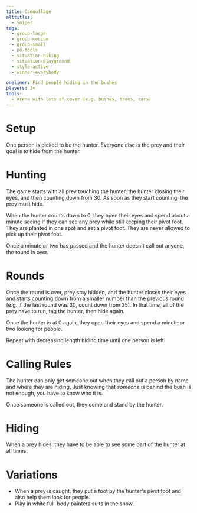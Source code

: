 ```yaml
---
title: Camouflage
alttitles:
  - Sniper
tags:
  - group-large
  - group-medium
  - group-small
  - no-tools
  - situation-hiking
  - situation-playground
  - style-active
  - winner-everybody

oneliner: Find people hiding in the bushes
players: 3+
tools:
  - Arena with lots of cover (e.g. bushes, trees, cars)
---
```

# Setup
One person is picked to be the hunter. Everyone else is the prey and their goal is to hide from the hunter.

# Hunting
The game starts with all prey touching the hunter, the hunter closing their eyes, and then counting down from 30. As soon as they start counting, the prey must hide.

When the hunter counts down to 0, they open their eyes and spend about a minute seeing if they can see any prey while still keeping their pivot foot. They are planted in one spot and set a pivot foot. They are never allowed to pick up their pivot foot.

Once a minute or two has passed and the hunter doesn't call out anyone, the round is over.

# Rounds
Once the round is over, prey stay hidden, and the hunter closes their eyes and starts counting down from a smaller number than the previous round (e.g. if the last round was 30, count down from 25). In that time, all of the prey have to run, tag the hunter, then hide again.

Once the hunter is at 0 again, they open their eyes and spend a minute or two looking for people.

Repeat with decreasing length hiding time until one person is left.

# Calling Rules
The hunter can only get someone out when they call out a person by name and where they are hiding. Just knowing that _someone_ is behind the bush is not enough, you have to know who it is.

Once someone is called out, they come and stand by the hunter.

# Hiding
When a prey hides, they have to be able to see some part of the hunter at all times.

# Variations
* When a prey is caught, they put a foot by the hunter's pivot foot and also help them look for people.
* Play in white full-body painters suits in the snow.
